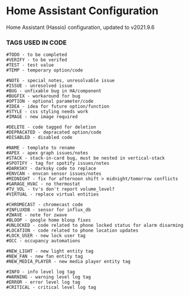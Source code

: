 # Home Assistant Configuration

Home Assistant (Hassio) configuration, updated to v2021.9.6

### TAGS USED IN CODE

    #TODO - to be completed
    #VERIFY - to be verifed
    #TEST - test value
    #TEMP - temporary option/code

    #NOTE - special notes, unresolvable issue
    #ISSUE - unresolved issue
    #BUG - unfixable bug in HA/component
    #BUGFIX - workaround for bug
    #OPTION - optional parameter/code
    #IDEA - idea for future option/function
    #STYLE - css styling needs work
    #IMAGE - new image required

    #DELETE - code tagged for deletion
    #DEPRACATED - depracated option/code
    #DISABLED - disabled code

    #NAME - template to rename
    #APEX - apex graph issues/notes
    #STACK - stack-in-card bug, must be nested in vertical-stack
    #SPOTIFY - tag for spotify issues/notes
    #DARKSKY - darksky code to replace
    #ENVCAN - envcan sensor issues/notes
    #MIDNIGHT - fix for afternoon shift > midnight/tomorrow conflicts
    #GARAGE_HVAC - no thermostat
    #TV_VOL - tv's don't report volume_level?
    #VIRTUAL - replace virtual entities

    #CHROMECAST - chromecast code
    #INFLUXDB - sensor for influx_db
    #ZWAVE - note for zwave
    #BLOOP - google home bloop fixes
    #UNLOCKED - code related to phone locked status for alarm disarming
    #LOCATION - code related to phone location updates
    #LOCK_USER - new lock user tag
    #OCC - occupancy automations

    #NEW_LIGHT - new light entity tag
    #NEW_FAN - new fan entity tag
    #NEW_MEDIA_PLAYER - new media player entity tag

    #INFO - info level log tag
    #WARNING - warning level log tag
    #ERROR - error level log tag
    #CRITICAL - critical level log tag